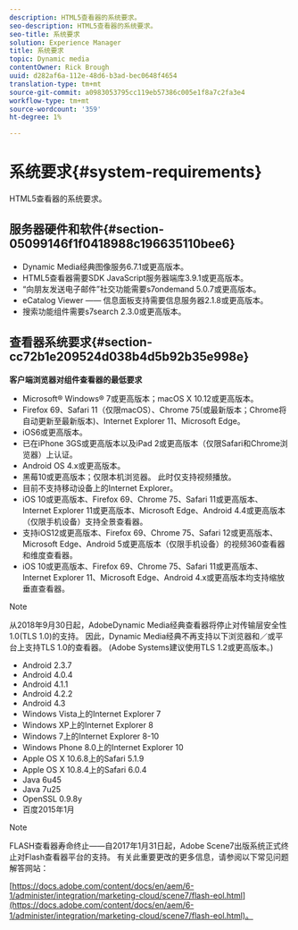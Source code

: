 ```yaml
---
description: HTML5查看器的系统要求。
seo-description: HTML5查看器的系统要求。
seo-title: 系统要求
solution: Experience Manager
title: 系统要求
topic: Dynamic media
contentOwner: Rick Brough
uuid: d282af6a-112e-48d6-b3ad-bec0648f4654
translation-type: tm+mt
source-git-commit: a0983053795cc119eb57386c005e1f8a7c2fa3e4
workflow-type: tm+mt
source-wordcount: '359'
ht-degree: 1%

---
```



# 系统要求{#system-requirements}

HTML5查看器的系统要求。

<!-- Updated June 1, 2020 from https://wiki.corp.adobe.com/pages/viewpage.action?spaceKey=scene7qa&title=s7Viewers%2C+S7SDK%2C+S7OnDemand+Release+Notes - Contact is Sasha -->

## 服务器硬件和软件{#section-05099146f1f0418988c196635110bee6}

* Dynamic Media经典图像服务6.7.1或更高版本。
* HTML5查看器需要SDK JavaScript服务器端库3.9.1或更高版本。
* “向朋友发送电子邮件”社交功能需要s7ondemand 5.0.7或更高版本。
* eCatalog Viewer —— 信息面板支持需要信息服务器2.1.8或更高版本。
* 搜索功能组件需要s7search 2.3.0或更高版本。

## 查看器系统要求{#section-cc72b1e209524d038b4d5b92b35e998e}

**客户端浏览器对组件查看器的最低要求**

* Microsoft® Windows® 7或更高版本；macOS X 10.12或更高版本。
* Firefox 69、Safari 11（仅限macOS）、Chrome 75(或最新版本；Chrome将自动更新至最新版本)、Internet Explorer 11、Microsoft Edge。
* iOS6或更高版本。
* 已在iPhone 3GS或更高版本以及iPad 2或更高版本（仅限Safari和Chrome浏览器）上认证。
* Android OS 4.x或更高版本。
* 黑莓10或更高版本；仅限本机浏览器。 此时仅支持视频播放。
* 目前不支持移动设备上的Internet Explorer。
* iOS 10或更高版本、Firefox 69、Chrome 75、Safari 11或更高版本、Internet Explorer 11或更高版本、Microsoft Edge、Android 4.4或更高版本（仅限手机设备）支持全景查看器。
* 支持iOS12或更高版本、Firefox 69、Chrome 75、Safari 12或更高版本、Microsoft Edge、Android 5或更高版本（仅限手机设备）的视频360查看器和维度查看器。
* iOS 10或更高版本、Firefox 69、Chrome 75、Safari 11或更高版本、Internet Explorer 11、Microsoft Edge、Android 4.x或更高版本均支持缩放垂直查看器。

<!--<a id="section_1486A48CD38F42E3956E022A48207727"></a>-->

>[!NOTE]
>
>从2018年9月30日起，AdobeDynamic Media经典查看器将停止对传输层安全性1.0(TLS 1.0)的支持。 因此，Dynamic Media经典不再支持以下浏览器和／或平台上支持TLS 1.0的查看器。 (Adobe Systems建议使用TLS 1.2或更高版本。)

* Android 2.3.7
* Android 4.0.4
* Android 4.1.1
* Android 4.2.2
* Android 4.3
* Windows Vista上的Internet Explorer 7
* Windows XP上的Internet Explorer 8
* Windows 7上的Internet Explorer 8-10
* Windows Phone 8.0上的Internet Explorer 10
* Apple OS X 10.6.8上的Safari 5.1.9
* Apple OS X 10.8.4上的Safari 6.0.4
* Java 6u45
* Java 7u25
* OpenSSL 0.9.8y
* 百度2015年1月

<!--<a id="section_CF857D27B09D4B09999D79DA2628DDEE"></a>-->

>[!NOTE]
>
>FLASH查看器寿命终止——自2017年1月31日起，Adobe Scene7出版系统正式终止对Flash查看器平台的支持。 有关此重要更改的更多信息，请参阅以下常见问题解答网站：

[https://docs.adobe.com/content/docs/en/aem/6-1/administer/integration/marketing-cloud/scene7/flash-eol.html](https://docs.adobe.com/content/docs/en/aem/6-1/administer/integration/marketing-cloud/scene7/flash-eol.html)。

